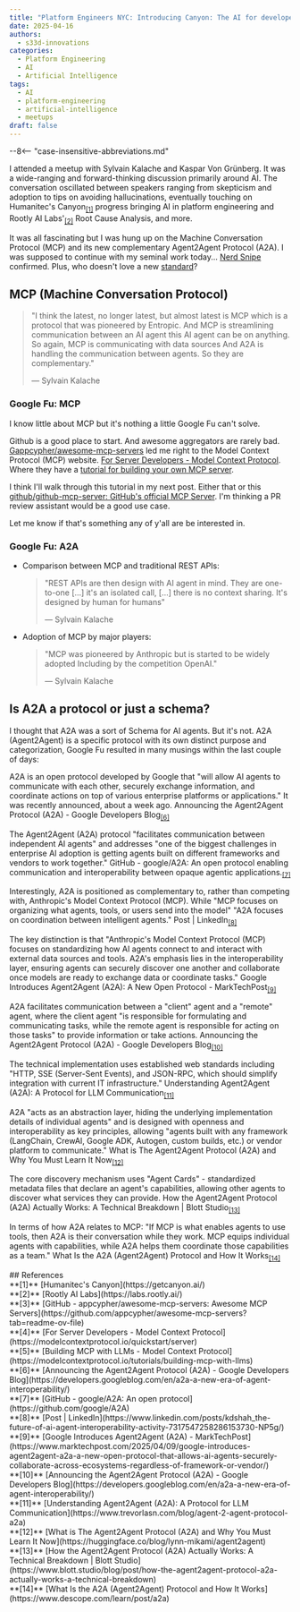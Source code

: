 ```yaml
---
title: "Platform Engineers NYC: Introducing Canyon: The AI for developer self-service"
date: 2025-04-16
authors:
  - s33d-innovations
categories:
  - Platform Engineering
  - AI
  - Artificial Intelligence
tags:
  - AI
  - platform-engineering
  - artificial-intelligence
  - meetups
draft: false
---
```


--8<-- "case-insensitive-abbreviations.md"


I attended a meetup with Sylvain Kalache and Kaspar Von Grünberg. It was a wide-ranging and forward-thinking discussion primarily around AI. The conversation oscillated between speakers ranging from skepticism and adoption to tips on avoiding hallucinations, eventually touching on Humanitec's Canyon<sub><a href="#ref1">[1]</a></sub> progress bringing AI in platform engineering and Rootly AI Labs'<sub><a href="#ref2">[2]</a></sub> Root Cause Analysis, and more.

It was all fascinating but I was hung up on the Machine Conversation Protocol (MCP) and its new complementary Agent2Agent Protocol (A2A). I was supposed to continue with my seminal work today... [Nerd Snipe](https://imgs.xkcd.com/comics/nerd_sniping.png) confirmed. Plus, who doesn't love a new [standard](https://imgs.xkcd.com/comics/standards.png)?

<!-- more -->

## MCP (Machine Conversation Protocol)

> "I think the latest, no longer latest, but almost latest is MCP which is a protocol that was pioneered by Entropic. And MCP is streamlining communication between an AI agent this AI agent can be on anything. So again, MCP is communicating with data sources And A2A is handling the communication between agents. So they are complementary."
>
> — Sylvain Kalache

### Google Fu: MCP

I know little about MCP but it's nothing a little Google Fu can't solve. 

Github is a good place to start. And awesome aggregators are rarely bad.  [Gappcypher/awesome-mcp-servers](https://github.com/appcypher/awesome-mcp-servers?tab=readme-ov-file) led me right to the Model Context Protocol (MCP) website.  [For Server Developers - Model Context Protocol](https://modelcontextprotocol.io/quickstart/server). Where they have a [tutorial for building your own MCP server](https://modelcontextprotocol.io/tutorials/building-mcp-with-llms).

I think I'll walk through this tutorial in my next post. Either that or this [github/github-mcp-server: GitHub's official MCP Server](https://github.com/github/github-mcp-server). I'm thinking a PR review assistant would be a good use case.

Let me know if that's something any of y'all are be interested in.

### Google Fu: A2A

- Comparison between MCP and traditional REST APIs:
  > "REST APIs are then design with AI agent in mind. They are one-to-one [...] it's an isolated call, [...] there is no context sharing. It's designed by human for humans"
  >
  > — Sylvain Kalache

- Adoption of MCP by major players:
  > "MCP was pioneered by Anthropic but is started to be widely adopted Including by the competition OpenAI."
  >
  > — Sylvain Kalache


## Is A2A a protocol or just a schema?

I thought that A2A was a sort of Schema for AI agents. But it's not. A2A (Agent2Agent) is a specific protocol with its own distinct purpose and categorization, Google Fu resulted in many musings within the last couple of days:

A2A is an open protocol developed by Google that "will allow AI agents to communicate with each other, securely exchange information, and coordinate actions on top of various enterprise platforms or applications." It was recently announced, about a week ago.
Announcing the Agent2Agent Protocol (A2A) - Google Developers Blog<sub><a href="#ref6">[6]</a></sub>

The Agent2Agent (A2A) protocol "facilitates communication between independent AI agents" and addresses "one of the biggest challenges in enterprise AI adoption is getting agents built on different frameworks and vendors to work together."
GitHub - google/A2A: An open protocol enabling communication and interoperability between opaque agentic applications.<sub><a href="#ref7">[7]</a></sub>

Interestingly, A2A is positioned as complementary to, rather than competing with, Anthropic's Model Context Protocol (MCP). While "MCP focuses on organizing what agents, tools, or users send into the model" "A2A focuses on coordination between intelligent agents."
Post | LinkedIn<sub><a href="#ref8">[8]</a></sub>

The key distinction is that "Anthropic's Model Context Protocol (MCP) focuses on standardizing how AI agents connect to and interact with external data sources and tools. A2A's emphasis lies in the interoperability layer, ensuring agents can securely discover one another and collaborate once models are ready to exchange data or coordinate tasks."
Google Introduces Agent2Agent (A2A): A New Open Protocol - MarkTechPost<sub><a href="#ref9">[9]</a></sub>

A2A facilitates communication between a "client" agent and a "remote" agent, where the client agent "is responsible for formulating and communicating tasks, while the remote agent is responsible for acting on those tasks" to provide information or take actions.
Announcing the Agent2Agent Protocol (A2A) - Google Developers Blog<sub><a href="#ref10">[10]</a></sub>

The technical implementation uses established web standards including "HTTP, SSE (Server-Sent Events), and JSON-RPC, which should simplify integration with current IT infrastructure."
Understanding Agent2Agent (A2A): A Protocol for LLM Communication<sub><a href="#ref11">[11]</a></sub>

A2A "acts as an abstraction layer, hiding the underlying implementation details of individual agents" and is designed with openness and interoperability as key principles, allowing "agents built with any framework (LangChain, CrewAI, Google ADK, Autogen, custom builds, etc.) or vendor platform to communicate."
What is The Agent2Agent Protocol (A2A) and Why You Must Learn It Now<sub><a href="#ref12">[12]</a></sub>

The core discovery mechanism uses "Agent Cards" - standardized metadata files that declare an agent's capabilities, allowing other agents to discover what services they can provide.
How the Agent2Agent Protocol (A2A) Actually Works: A Technical Breakdown | Blott Studio<sub><a href="#ref13">[13]</a></sub>

In terms of how A2A relates to MCP: "If MCP is what enables agents to use tools, then A2A is their conversation while they work. MCP equips individual agents with capabilities, while A2A helps them coordinate those capabilities as a team."
What Is the A2A (Agent2Agent) Protocol and How It Works<sub><a href="#ref14">[14]</a></sub>

<!-- Reference Links -->

<div id="references"></div>
## References

<style>
  #references ~ p, #references ~ div {
    font-size: 0.85em;
  }
</style>

<div id="ref1"></div>
**[1]** [Humanitec's Canyon](https://getcanyon.ai/)
<div id="ref2"></div>
**[2]** [Rootly AI Labs](https://labs.rootly.ai/)
<div id="ref3"></div>
**[3]** [GitHub - appcypher/awesome-mcp-servers: Awesome MCP Servers](https://github.com/appcypher/awesome-mcp-servers?tab=readme-ov-file)
<div id="ref4"></div>
**[4]** [For Server Developers - Model Context Protocol](https://modelcontextprotocol.io/quickstart/server)
<div id="ref5"></div>
**[5]** [Building MCP with LLMs - Model Context Protocol](https://modelcontextprotocol.io/tutorials/building-mcp-with-llms)
<div id="ref6"></div>
**[6]** [Announcing the Agent2Agent Protocol (A2A) - Google Developers Blog](https://developers.googleblog.com/en/a2a-a-new-era-of-agent-interoperability/)
<div id="ref7"></div>
**[7]** [GitHub - google/A2A: An open protocol](https://github.com/google/A2A)
<div id="ref8"></div>
**[8]** [Post | LinkedIn](https://www.linkedin.com/posts/kdshah_the-future-of-ai-agent-interoperability-activity-7317547258286153730-NP5g/)
<div id="ref9"></div>
**[9]** [Google Introduces Agent2Agent (A2A) - MarkTechPost](https://www.marktechpost.com/2025/04/09/google-introduces-agent2agent-a2a-a-new-open-protocol-that-allows-ai-agents-securely-collaborate-across-ecosystems-regardless-of-framework-or-vendor/)
<div id="ref10"></div>
**[10]** [Announcing the Agent2Agent Protocol (A2A) - Google Developers Blog](https://developers.googleblog.com/en/a2a-a-new-era-of-agent-interoperability/)
<div id="ref11"></div>
**[11]** [Understanding Agent2Agent (A2A): A Protocol for LLM Communication](https://www.trevorlasn.com/blog/agent-2-agent-protocol-a2a)
<div id="ref12"></div>
**[12]** [What is The Agent2Agent Protocol (A2A) and Why You Must Learn It Now](https://huggingface.co/blog/lynn-mikami/agent2agent)
<div id="ref13"></div>
**[13]** [How the Agent2Agent Protocol (A2A) Actually Works: A Technical Breakdown | Blott Studio](https://www.blott.studio/blog/post/how-the-agent2agent-protocol-a2a-actually-works-a-technical-breakdown)
<div id="ref14"></div>
**[14]** [What Is the A2A (Agent2Agent) Protocol and How It Works](https://www.descope.com/learn/post/a2a)
